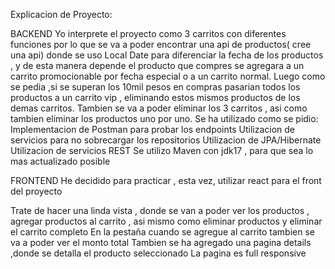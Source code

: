 Explicacion de Proyecto:

BACKEND
Yo interprete el proyecto como 3 carritos con diferentes funciones por lo que se va a poder encontrar una api de
productos( cree una api) donde se uso Local Date para diferenciar la fecha de los productos , y de esta manera depende
el producto que compres se agregara a un carrito promocionable por fecha especial o a un carrito normal. Luego como se
pedia ,si se superan los 10mil pesos en compras pasarian todos los productos a un carrito vip , eliminando estos mismos
productos  de los demas carritos.
Tambien se va a poder eliminar los 3 carritos , asi como tambien eliminar los productos uno por uno.
Se ha utilizado como se pidio:
Implementacion de Postman para probar los endpoints
Utilizacion de servicios para no sobrecargar los repositorios
Utilizacion de JPA/Hibernate
Utilizacion de servicios REST
Se utilizo Maven con jdk17 , para que sea lo mas actualizado posible

FRONTEND
He decidido para practicar , esta vez, utilizar react para el front del proyecto

Trate de hacer una linda vista , donde se van a poder ver los productos , agregar productos al carrito , asi mismo como
eliminar productos y eliminar el carrito  completo
En la pestaña cuando se agregue al carrito tambien se va a poder ver el monto total
Tambien se ha agregado una pagina details ,donde se detalla el producto seleccionado
La pagina es full responsive
